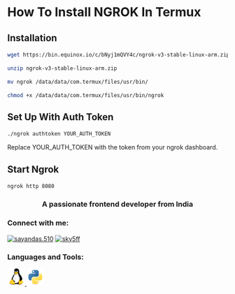 # How To Install NGROK In Termux 



## Installation

```bash
wget https://bin.equinox.io/c/bNyj1mQVY4c/ngrok-v3-stable-linux-arm.zip
```
```bash
unzip ngrok-v3-stable-linux-arm.zip
```
```bash
mv ngrok /data/data/com.termux/files/usr/bin/
```
```bash
chmod +x /data/data/com.termux/files/usr/bin/ngrok
```
## Set Up With Auth Token
```bash
./ngrok authtoken YOUR_AUTH_TOKEN
```
Replace YOUR_AUTH_TOKEN with the token from your ngrok dashboard.

## Start Ngrok
```bash
ngrok http 8080
```

<h3 align="center">A passionate frontend developer from India</h3>

<h3 align="left">Connect with me:</h3>
<p align="left">
<a href="https://instagram.com/sayandas.510" target="blank"><img align="center" src="https://raw.githubusercontent.com/rahuldkjain/github-profile-readme-generator/master/src/images/icons/Social/instagram.svg" alt="sayandas.510" height="30" width="40" /></a>
<a href="https://www.youtube.com/c/sky5ff" target="blank"><img align="center" src="https://raw.githubusercontent.com/rahuldkjain/github-profile-readme-generator/master/src/images/icons/Social/youtube.svg" alt="sky5ff" height="30" width="40" /></a>
</p>

<h3 align="left">Languages and Tools:</h3>
<p align="left"> <a href="https://www.linux.org/" target="_blank" rel="noreferrer"> <img src="https://raw.githubusercontent.com/devicons/devicon/master/icons/linux/linux-original.svg" alt="linux" width="40" height="40"/> </a> <a href="https://www.python.org" target="_blank" rel="noreferrer"> <img src="https://raw.githubusercontent.com/devicons/devicon/master/icons/python/python-original.svg" alt="python" width="40" height="40"/> </a> </p>
